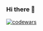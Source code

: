 ### Hi there 👋

[![codewars](https://www.codewars.com/users/username/badges/small)](https://www.codewars.com/users/longjumpingcrab)

<!--
**VASENKOVIVAN/vasenkovivan** is a ✨ _special_ ✨ repository because its `README.md` (this file) appears on your GitHub profile.

Here are some ideas to get you started:

- 🔭 I’m currently working on ...
- 🌱 I’m currently learning ...
- 👯 I’m looking to collaborate on ...
- 🤔 I’m looking for help with ...
- 💬 Ask me about ...
- 📫 How to reach me: ...
- 😄 Pronouns: ...
- ⚡ Fun fact: ...
-->
